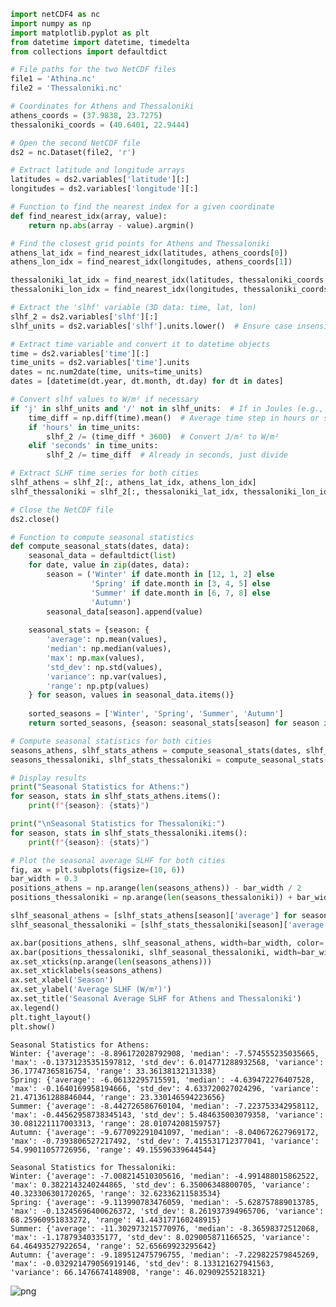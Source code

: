 ```python
import netCDF4 as nc
import numpy as np
import matplotlib.pyplot as plt
from datetime import datetime, timedelta
from collections import defaultdict

# File paths for the two NetCDF files
file1 = 'Athina.nc'
file2 = 'Thessaloniki.nc'

# Coordinates for Athens and Thessaloniki
athens_coords = (37.9838, 23.7275)
thessaloniki_coords = (40.6401, 22.9444)

# Open the second NetCDF file
ds2 = nc.Dataset(file2, 'r')

# Extract latitude and longitude arrays
latitudes = ds2.variables['latitude'][:]
longitudes = ds2.variables['longitude'][:]

# Function to find the nearest index for a given coordinate
def find_nearest_idx(array, value):
    return np.abs(array - value).argmin()

# Find the closest grid points for Athens and Thessaloniki
athens_lat_idx = find_nearest_idx(latitudes, athens_coords[0])
athens_lon_idx = find_nearest_idx(longitudes, athens_coords[1])

thessaloniki_lat_idx = find_nearest_idx(latitudes, thessaloniki_coords[0])
thessaloniki_lon_idx = find_nearest_idx(longitudes, thessaloniki_coords[1])

# Extract the 'slhf' variable (3D data: time, lat, lon)
slhf_2 = ds2.variables['slhf'][:]
slhf_units = ds2.variables['slhf'].units.lower()  # Ensure case insensitivity

# Extract time variable and convert it to datetime objects
time = ds2.variables['time'][:]
time_units = ds2.variables['time'].units
dates = nc.num2date(time, units=time_units)
dates = [datetime(dt.year, dt.month, dt.day) for dt in dates]

# Convert slhf values to W/m² if necessary
if 'j' in slhf_units and '/' not in slhf_units:  # If in Joules (e.g., J/m² per time step)
    time_diff = np.diff(time).mean()  # Average time step in hours or seconds
    if 'hours' in time_units:
        slhf_2 /= (time_diff * 3600)  # Convert J/m² to W/m²
    elif 'seconds' in time_units:
        slhf_2 /= time_diff  # Already in seconds, just divide

# Extract SLHF time series for both cities
slhf_athens = slhf_2[:, athens_lat_idx, athens_lon_idx]
slhf_thessaloniki = slhf_2[:, thessaloniki_lat_idx, thessaloniki_lon_idx]

# Close the NetCDF file
ds2.close()

# Function to compute seasonal statistics
def compute_seasonal_stats(dates, data):
    seasonal_data = defaultdict(list)
    for date, value in zip(dates, data):
        season = ('Winter' if date.month in [12, 1, 2] else
                  'Spring' if date.month in [3, 4, 5] else
                  'Summer' if date.month in [6, 7, 8] else
                  'Autumn')
        seasonal_data[season].append(value)
    
    seasonal_stats = {season: {
        'average': np.mean(values),
        'median': np.median(values),
        'max': np.max(values),
        'std_dev': np.std(values),
        'variance': np.var(values),
        'range': np.ptp(values)
    } for season, values in seasonal_data.items()}
    
    sorted_seasons = ['Winter', 'Spring', 'Summer', 'Autumn']
    return sorted_seasons, {season: seasonal_stats[season] for season in sorted_seasons}

# Compute seasonal statistics for both cities
seasons_athens, slhf_stats_athens = compute_seasonal_stats(dates, slhf_athens)
seasons_thessaloniki, slhf_stats_thessaloniki = compute_seasonal_stats(dates, slhf_thessaloniki)

# Display results
print("Seasonal Statistics for Athens:")
for season, stats in slhf_stats_athens.items():
    print(f"{season}: {stats}")

print("\nSeasonal Statistics for Thessaloniki:")
for season, stats in slhf_stats_thessaloniki.items():
    print(f"{season}: {stats}")

# Plot the seasonal average SLHF for both cities
fig, ax = plt.subplots(figsize=(10, 6))
bar_width = 0.3
positions_athens = np.arange(len(seasons_athens)) - bar_width / 2
positions_thessaloniki = np.arange(len(seasons_thessaloniki)) + bar_width / 2

slhf_seasonal_athens = [slhf_stats_athens[season]['average'] for season in seasons_athens]
slhf_seasonal_thessaloniki = [slhf_stats_thessaloniki[season]['average'] for season in seasons_thessaloniki]

ax.bar(positions_athens, slhf_seasonal_athens, width=bar_width, color='blue', alpha=0.7, label='Athens')
ax.bar(positions_thessaloniki, slhf_seasonal_thessaloniki, width=bar_width, color='red', alpha=0.7, label='Thessaloniki')
ax.set_xticks(np.arange(len(seasons_athens)))
ax.set_xticklabels(seasons_athens)
ax.set_xlabel('Season')
ax.set_ylabel('Average SLHF (W/m²)')
ax.set_title('Seasonal Average SLHF for Athens and Thessaloniki')
ax.legend()
plt.tight_layout()
plt.show()

```

    Seasonal Statistics for Athens:
    Winter: {'average': -8.896172028792908, 'median': -7.574555235035665, 'max': -0.13731235351597812, 'std_dev': 6.014771288932568, 'variance': 36.17747365816754, 'range': 33.36138132131338}
    Spring: {'average': -6.06132295715591, 'median': -4.639472276407528, 'max': -0.1640169958194666, 'std_dev': 4.633720027024296, 'variance': 21.471361288846044, 'range': 23.330146594223656}
    Summer: {'average': -8.442726586760104, 'median': -7.223753342958112, 'max': -0.44562958738345143, 'std_dev': 5.484635003079358, 'variance': 30.081221117003313, 'range': 28.01074208159757}
    Autumn: {'average': -9.677092291041097, 'median': -8.040672627969172, 'max': -0.7393806527217492, 'std_dev': 7.415531712377041, 'variance': 54.99011057726956, 'range': 49.15596339644544}
    
    Seasonal Statistics for Thessaloniki:
    Winter: {'average': -7.008214510305616, 'median': -4.991488015862522, 'max': 0.3822143240244865, 'std_dev': 6.35006348800705, 'variance': 40.323306301720265, 'range': 32.62336211583534}
    Spring: {'average': -9.113990783476059, 'median': -5.628757889013785, 'max': -0.13245696400626372, 'std_dev': 8.261937394965706, 'variance': 68.25960951833272, 'range': 41.443177160248915}
    Summer: {'average': -11.302973215770976, 'median': -8.36598372512068, 'max': -1.17879340335177, 'std_dev': 8.029005871166525, 'variance': 64.46493527922654, 'range': 52.65669923295642}
    Autumn: {'average': -9.189512475796755, 'median': -7.229822579845269, 'max': -0.032921479056919146, 'std_dev': 8.133121627941563, 'variance': 66.1476674148908, 'range': 46.02909255218321}
    


    
![png](output_0_1.png)
    



```python

```
